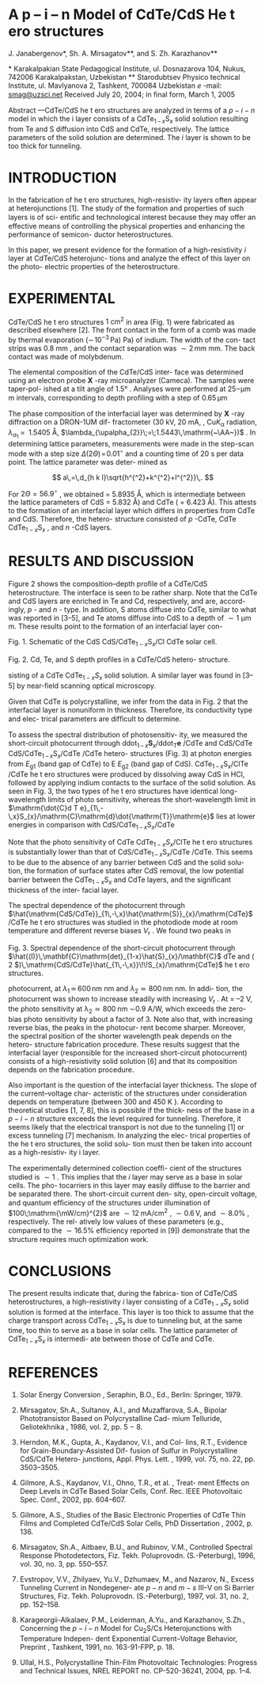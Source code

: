 # A  p – i – n  Model of CdTe/CdS He t ero structures  

J. Janabergenov\*, Sh. A. Mirsagatov\*\*, and S. Zh. Karazhanov\*\*  

\* Karakalpakian State Pedagogical Institute, ul. Dosnazarova 104, Nukus, 742006 Karakalpakstan, Uzbekistan \*\* Starodubtsev Physico technical Institute, ul. Mavlyanova 2, Tashkent, 700084 Uzbekistan  $e$  -mail: smag@uzsci.net Received July 20, 2004; in ﬁnal form, March 1, 2005  

Abstract —CdTe/CdS he t ero structures are analyzed in terms of a   $p{-}i{-}n$   model in which the  i  layer consists of a   $\mathrm{CdTe}_{1\,-\,x}\mathrm{S}_{x}$   solid solution resulting from Te and S diffusion into CdS and CdTe, respectively. The lattice parameters of the solid solution are determined. The   $i$   layer is shown to be too thick for tunneling.  

# INTRODUCTION  

In the fabrication of he t ero structures, high-resistiv- ity layers often appear at heterojunctions [1]. The study of the formation and properties of such layers is of sci- entiﬁc and technological interest because they may offer an effective means of controlling the physical properties and enhancing the performance of semicon- ductor heterostructures.  

In this paper, we present evidence for the formation of a high-resistivity   $i$    layer at CdTe/CdS heterojunc- tions and analyze the effect of this layer on the photo- electric properties of the heterostructure.  

# EXPERIMENTAL  

CdTe/CdS he t ero structures   $1~\mathrm{cm}^{2}$   in area (Fig. 1) were fabricated as described elsewhere [2]. The front contact in the form of a comb was made by thermal evaporation  $(\sim\!10^{-3}\,\mathrm{Pa})$   Pa) of indium. The width of the con- tact strips was   $0.8\ \mathrm{mm}$  , and the contact separation was  ${\sim}2\,\mathrm{mm}$   mm. The back contact was made of molybdenum.  

The elemental composition of the CdTe/CdS inter- face was determined using an electron probe   $\mathbf{X}$  -ray microanalyzer (Cameca). The samples were taper-pol- ished at a tilt angle of 1.5° . Analyses were performed at  $25{\mathrm{-}}{\upmu\mathrm{m}}$  m intervals, corresponding to depth proﬁling with a step of  $0.65\,\upmu\mathrm{m}$  

The phase composition of the interfacial layer was determined by   $\mathbf{X}$  -ray diffraction on a DRON-1UM dif- fractometer   $(30\ \mathrm{kV},\ 20\ \mathrm{mA},$  ,   $\mathrm{Cu}K_{\upalpha}$   radiation,   $\lambda_{\upalpha_{1}}\;=\;$  1.5405 Å,   $\lambda_{\upalpha_{2}}\;=\;1.5443\,\mathrm{~\AA~})$  . In determining lattice parameters, measurements were made in the step-scan mode with a step size  $\Delta(2\Theta)\!=\!0.01^{\circ}$   and a counting time of  $20\:\mathrm{s}$   per data point. The lattice parameter was deter- mined as  

$$
a\,=\,d_{h k l}\sqrt{h^{^2}+k^{^2}+l^{^2}}\,.
$$  

For   $2\Theta=56.9^{\circ}$  , we obtained    = 5.8935 Å, which is intermediate between the lattice parameters of CdS  = 5.832 Å) and CdTe (  = 6.423 Å). This attests to the formation of an interfacial layer which differs in properties from CdTe and CdS. Therefore, the hetero- structure consisted of  $p$  -CdTe, CdTe  $\mathrm{CdTe}_{1-x}\mathrm{S}_{x}$  , and   $n$  -CdS layers.  

# RESULTS AND DISCUSSION  

Figure 2 shows the composition–depth proﬁle of a CdTe/CdS heterostructure. The interface is seen to be rather sharp. Note that the CdTe and CdS layers are enriched in Te and Cd, respectively, and are, accord- ingly,    $p$  - and   $n$  - type. In addition, S atoms diffuse into CdTe, similar to what was reported in [3–5], and Te atoms diffuse into CdS to a depth of   ${\sim}1~{\upmu\mathrm{m}}$  m. These results point to the formation of an interfacial layer con-  

  
Fig. 1.  Schematic of the CdS  $\mathrm{CdS/CdTe}_{1-x}\mathrm{S}_{x}/\mathrm{Cl}$  CdTe solar cell.  

  
Fig. 2.  Cd, Te, and S depth proﬁles in a CdTe/CdS hetero- structure.  

sisting of a CdTe  $\mathrm{CdTe}_{1-x}S_{x}$   solid solution. A similar layer was found in [3–5] by near-ﬁeld scanning optical microscopy.  

Given that CdTe is polycrystalline, we infer from the data in Fig. 2 that the interfacial layer is nonuniform in thickness. Therefore, its conductivity type and elec- trical parameters are difﬁcult to determine.  

To assess the spectral distribution of photosensitiv- ity, we measured the short-circuit photocurrent through  $\mathrm{ddot}_{1\,-\,x}\mathbf{S}_{x}/\mathrm{ddot}_{\mathrm{T}}\mathbf{e}$  /CdTe and CdS/CdTe  $\mathrm{CdS/CdTe}_{1\,-\,x}\mathrm{S}_{x}/\mathrm{CdTe}$  /CdTe hetero- structures (Fig. 3) at photon energies from   $E_{\mathrm{g}1}$   (band gap of CdTe) to  E  $E_{\mathrm{g}2}$   (band gap of CdS).  $\mathrm{CdTe}_{1\,-\,x}\mathrm{S}_{x}/\mathrm{Cl}\mathrm{Te}$  /CdTe he t ero structures were produced by dissolving away CdS in HCl, followed by applying indium contacts to the surface of the solid solution. As seen in Fig. 3, the two types of he t ero structures have identical long-wavelength limits of photo sensitivity, whereas the short-wavelength limit in  $\mathrm{\dot{C}d T e}_{1\,-\,x}S_{x}/\mathrm{C}\mathrm{d}\dot{\mathrm{T}}\mathrm{e}$  lies  at  lower  energies  in  comparison  with  $\mathrm{CdS/CdTe}_{1\,-\,x}\mathrm{S}_{x}/\mathrm{CdTe}$  

Note that the photo sensitivity of CdTe  $\mathrm{CdTe}_{1-x}S_{x}/\mathrm{ClTe}$  he t ero structures is substantially lower than that of  $\mathrm{CdS/CdTe}_{1\,-\,x}\mathrm{S}_{x}/\mathrm{CdTe}$  /CdTe. This seems to be due to the absence of any barrier between CdS and the solid solu- tion, the formation of surface states after CdS removal, the low potential barrier between the   $\mathrm{CdTe}_{1-x}\mathrm{S}_{x}$   and CdTe layers, and the signiﬁcant thickness of the inter- facial layer.  

The spectral dependence of the photocurrent through   $\hat{\mathrm{CdS/CdTe}}_{1\,-\,x}\hat{\mathrm{S}}_{x}/\mathrm{CdTe}$  /CdTe he t ero structures was studied in the photodiode mode at room temperature and different reverse biases   $V_{\mathrm{r}}$  . We found two peaks in  

  
Fig. 3.  Spectral dependence of the short-circuit photocurrent through   $\hat{(I)}\,\mathbf{C}\mathrm{det}_{1-x}\hat{S}_{x}/\mathbf{C}$  dTe and ( 2  $)\,\mathrm{CdS/CdTe}\hat{_{1\,-\,x}}\!\!S_{x}/\mathrm{CdTe}$  he t ero structures.  

photocurrent, at   $\lambda_{1}\,{\simeq}\,600\,\mathrm{nm}$   nm and   $\lambda_{2}\simeq800\,\mathrm{nm}$   nm. In addi- tion, the photocurrent was shown to increase steadily with increasing   $V_{\mathrm{r}}$  . At   = –2 V, the photo sensitivity at  $\uplambda_{2}\simeq800\;\mathrm{nm}$   $\mathord{\sim}0.9$   A/W, which exceeds the zero-bias photo sensitivity by about a factor of 3. Note also that, with increasing reverse bias, the peaks in the photocur- rent become sharper. Moreover, the spectral position of the shorter wavelength peak depends on the hetero- structure fabrication procedure. These results suggest that the interfacial layer (responsible for the increased short-circuit photocurrent) consists of a high-resistivity solid solution [6] and that its composition depends on the fabrication procedure.  

Also important is the question of the interfacial layer thickness. The slope of the current–voltage char- acteristic of the structures under consideration depends on temperature (between 300 and  $450\:\mathrm{K}$  ). According to theoretical studies [1, 7, 8], this is possible if the thick- ness of the base in a   $p{-}i{-}n$   structure exceeds the level required for tunneling. Therefore, it seems likely that the electrical transport is not due to the tunneling [1] or excess tunneling [7] mechanism. In analyzing the elec- trical properties of the he t ero structures, the solid solu- tion must then be taken into account as a high-resistiv- ity i  layer.  

The experimentally determined collection coefﬁ- cient of the structures studied is   ${\sim}1$  . This implies that the  $i$    layer may serve as a base in solar cells. The pho- tocarriers in this layer may easily diffuse to the barrier and be separated there. The short-circuit current den- sity, open-circuit voltage, and quantum efﬁciency of the structures under illumination of   $100\;\mathrm{\mW/cm}^{2}$   are  ${\sim}12\;\mathrm{mA}/\mathrm{cm}^{2}$  ,  ${\sim}0.6\,\mathrm{V},$   and   ${\sim}8.0\%$  , respectively. The rel- atively low values of these parameters (e.g., compared to the   ${\sim}16.5\%$   efﬁciency reported in [9]) demonstrate that the structure requires much optimization work.  

# CONCLUSIONS  

The present results indicate that, during the fabrica- tion of CdTe/CdS heterostructures, a high-resistivity   $i$  layer consisting of a  $\mathrm{CdTe}_{1-x}S_{x}$   solid solution is formed at the interface. This layer is too thick to assume that the charge transport across   $\mathrm{CdTe}_{1-x}\mathrm{S}_{x}$   is due to tunneling but, at the same time, too thin to serve as a base in solar cells. The lattice parameter of   $\mathrm{CdTe}_{1-x}\mathrm{S}_{x}$   is intermedi- ate between those of CdTe and CdTe.  

# REFERENCES  

1.  Solar Energy Conversion , Seraphin, B.O., Ed., Berlin: Springer, 1979.

 2. Mirsagatov, Sh.A., Sultanov, A.I., and Muzaffarova, S.A., Bipolar Phototransistor Based on Polycrystalline Cad- mium Telluride,  Geliotekhnika , 1986, vol. 2, pp. 5 − 8.

 3. Herndon, M.K., Gupta, A., Kaydanov, V.I., and Col- lins, R.T., Evidence for Grain-Boundary-Assisted Dif- fusion of Sulfur in Polycrystalline CdS/CdTe Hetero- junctions,  Appl. Phys. Lett. , 1999, vol. 75, no. 22, pp. 3503–3505.  

4. Gilmore, A.S., Kaydanov, V.I., Ohno, T.R.,  et al. ,   Treat- ment Effects on Deep Levels in CdTe Based Solar Cells, Conf. Rec. IEEE Photovoltaic Spec. Conf.,  2002, pp. 604–607.

 5. Gilmore, A.S., Studies of the Basic Electronic Properties of CdTe Thin Films and Completed CdTe/CdS Solar Cells,  PhD Dissertation , 2002, p. 136.

 6. Mirsagatov, Sh.A., Aitbaev, B.U., and Rubinov, V.M., Controlled Spectral Response Photodetectors,  Fiz. Tekh. Poluprovodn.  (S.-Peterburg), 1996, vol. 30, no. 3, pp. 550–557.

 7. Evstropov, V.V., Zhilyaev, Yu.V., Dzhumaev, M., and Nazarov, N., Excess Tunneling Current in Nondegener- ate   $p{-}n$    and   $m{-}s$    III–V on Si Barrier Structures,  Fiz. Tekh. Poluprovodn.  (S.-Peterburg), 1997, vol. 31, no. 2, pp. 152–158.

 8. Karageorgii-Alkalaev, P.M., Leiderman, A.Yu., and Karazhanov, S.Zh., Concerning the   $p{-}i{-}n$   Model for  $\mathrm{Cu}_{2}\mathrm{S}/\mathrm{Cs}$   Heterojunctions with Temperature Indepen- dent Exponential Current–Voltage Behavior,  Preprint , Tashkent, 1991, no. 163-91-FPP, p. 18.

 9. Ullal, H.S., Polycrystalline Thin-Film Photovoltaic Technologies: Progress and Technical Issues,  NREL REPORT no. CP-520-36241, 2004, pp. 1–4.  